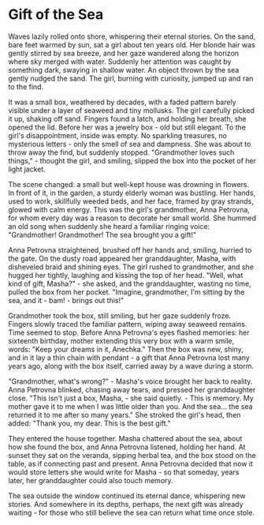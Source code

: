 <!--
Project: Brabus Stories
Company: EasyProTech LLC (www.easypro.tech)
Dev: Brabus
Date: 2025-09-04 16:09:50 UTC
Status: Created
Telegram: https://t.me/easyprotech
-->

# Gift of the Sea

Waves lazily rolled onto shore, whispering their eternal stories. On the sand, bare feet warmed by sun, sat a girl about ten years old. Her blonde hair was gently stirred by sea breeze, and her gaze wandered along the horizon where sky merged with water. Suddenly her attention was caught by something dark, swaying in shallow water. An object thrown by the sea gently nudged the sand. The girl, burning with curiosity, jumped up and ran to the find.

It was a small box, weathered by decades, with a faded pattern barely visible under a layer of seaweed and tiny mollusks. The girl carefully picked it up, shaking off sand. Fingers found a latch, and holding her breath, she opened the lid. Before her was a jewelry box - old but still elegant. To the girl's disappointment, inside was empty. No sparkling treasures, no mysterious letters - only the smell of sea and dampness. She was about to throw away the find, but suddenly stopped. "Grandmother loves such things," - thought the girl, and smiling, slipped the box into the pocket of her light jacket.

The scene changed: a small but well-kept house was drowning in flowers. In front of it, in the garden, a sturdy elderly woman was bustling. Her hands, used to work, skillfully weeded beds, and her face, framed by gray strands, glowed with calm energy. This was the girl's grandmother, Anna Petrovna, for whom every day was a reason to decorate her small world. She hummed an old song when suddenly she heard a familiar ringing voice: "Grandmother! Grandmother! The sea brought you a gift!"

Anna Petrovna straightened, brushed off her hands and, smiling, hurried to the gate. On the dusty road appeared her granddaughter, Masha, with disheveled braid and shining eyes. The girl rushed to grandmother, and she hugged her tightly, laughing and kissing the top of her head. "Well, what kind of gift, Masha?" - she asked, and the granddaughter, wasting no time, pulled the box from her pocket. "Imagine, grandmother, I'm sitting by the sea, and it - bam! - brings out this!"

Grandmother took the box, still smiling, but her gaze suddenly froze. Fingers slowly traced the familiar pattern, wiping away seaweed remains. Time seemed to stop. Before Anna Petrovna's eyes flashed memories: her sixteenth birthday, mother extending this very box with a warm smile, words: "Keep your dreams in it, Anechka." Then the box was new, shiny, and in it lay a thin chain with pendant - a gift that Anna Petrovna lost many years ago, along with the box itself, carried away by a wave during a storm.

"Grandmother, what's wrong?" - Masha's voice brought her back to reality. Anna Petrovna blinked, chasing away tears, and pressed her granddaughter close. "This isn't just a box, Masha, - she said quietly. - This is memory. My mother gave it to me when I was little older than you. And the sea... the sea returned it to me after so many years." She stroked the girl's head, then added: "Thank you, my dear. This is the best gift."

They entered the house together. Masha chattered about the sea, about how she found the box, and Anna Petrovna listened, holding her hand. At sunset they sat on the veranda, sipping herbal tea, and the box stood on the table, as if connecting past and present. Anna Petrovna decided that now it would store letters she would write for Masha - so that someday, years later, her granddaughter could also touch memory.

The sea outside the window continued its eternal dance, whispering new stories. And somewhere in its depths, perhaps, the next gift was already waiting - for those who still believe the sea can return what time once stole.
